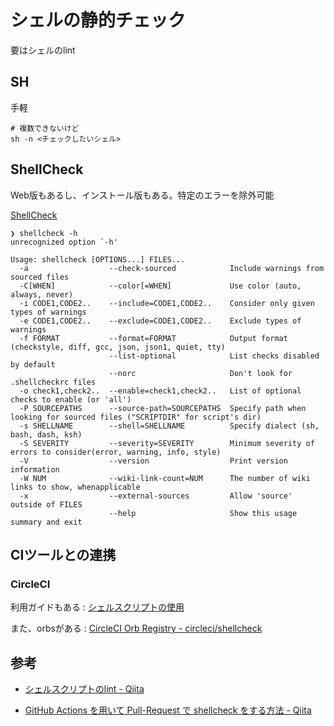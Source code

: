 # シェルの静的チェック

要はシェルのlint

## SH

手軽

    # 複数できないけど
    sh -n <チェックしたいシェル>

## ShellCheck

Web版もあるし、インストール版もある。特定のエラーを除外可能

[ShellCheck](https://www.shellcheck.net/)

    ❯ shellcheck -h
    unrecognized option `-h'
    
    Usage: shellcheck [OPTIONS...] FILES...
      -a                  --check-sourced            Include warnings from sourced files
      -C[WHEN]            --color[=WHEN]             Use color (auto, always, never)
      -i CODE1,CODE2..    --include=CODE1,CODE2..    Consider only given types of warnings
      -e CODE1,CODE2..    --exclude=CODE1,CODE2..    Exclude types of warnings
      -f FORMAT           --format=FORMAT            Output format (checkstyle, diff, gcc, json, json1, quiet, tty)
                          --list-optional            List checks disabled by default
                          --norc                     Don't look for .shellcheckrc files
      -o check1,check2..  --enable=check1,check2..   List of optional checks to enable (or 'all')
      -P SOURCEPATHS      --source-path=SOURCEPATHS  Specify path when looking for sourced files ("SCRIPTDIR" for script's dir)
      -s SHELLNAME        --shell=SHELLNAME          Specify dialect (sh, bash, dash, ksh)
      -S SEVERITY         --severity=SEVERITY        Minimum severity of errors to consider(error, warning, info, style)
      -V                  --version                  Print version information
      -W NUM              --wiki-link-count=NUM      The number of wiki links to show, whenapplicable
      -x                  --external-sources         Allow 'source' outside of FILES
                          --help                     Show this usage summary and exit

## CIツールとの連携

### CircleCI

利用ガイドもある : [シェルスクリプトの使用](https://circleci.com/docs/ja/2.0/using-shell-scripts/)

また、orbsがある : [CircleCI Orb Registry \- circleci/shellcheck](https://circleci.com/orbs/registry/orb/circleci/shellcheck)



## 参考

- [シェルスクリプトのlint - Qiita](https://qiita.com/dharry/items/f593d96c1b0269182922)

- [GitHub Actions を用いて Pull-Request で shellcheck をする方法 - Qiita](https://qiita.com/osakiy/items/27d5382e41107de482a4)